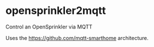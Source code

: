 # opensprinkler2mqtt
Control an OpenSprinkler via MQTT

Uses the https://github.com/mqtt-smarthome architecture.
